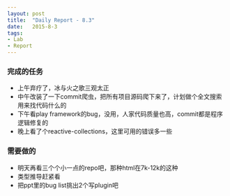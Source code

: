 ```yaml
---
layout: post
title:  "Daily Report - 8.3"
date:   2015-8-3
tags:
- Lab
- Report
---
```


### 完成的任务
* 上午弃疗了，冰与火之歌三观太正
* 中午改装了一下commit爬虫，把所有项目源码爬下来了，计划做个全文搜索用来找代码什么的
* 下午看play framework的bug，没用，人家代码质量也高，commit都是程序逻辑修复的
* 晚上看了个reactive-collections，这里可用的错误多一些


### 需要做的
* 明天再看三个个小一点的repo吧，那种html在7k-12k的这种
* 类型推导赶紧看
* 把ppt里的bug list挑出2个写plugin吧

